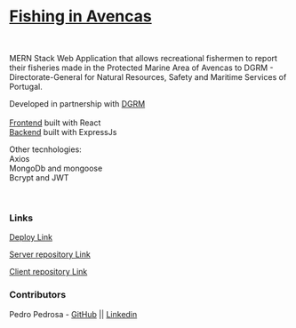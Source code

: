 # [Fishing in Avencas](https://pescarnasavencas.netlify.app/)

<br>

MERN Stack Web Application that allows recreational fishermen to report their fisheries made in the Protected Marine Area of Avencas to DGRM - Directorate-General for Natural Resources, Safety and Maritime Services of Portugal.

Developed in partnership with [DGRM](https://www.dgrm.mm.gov.pt/en/)
<br>
<br>
[Frontend](https://github.com/PrPedrosa/Project_3_Ironhack_client)
 built with React
<br>
[Backend](https://github.com/PrPedrosa/Project_3_Ironhack_server) built with ExpressJs

Other tecnhologies:
<br>
Axios
<br>
MongoDb and mongoose
<br>
Bcrypt and JWT


<br>

### Links

[Deploy Link](https://pescarnasavencas.netlify.app/)

[Server repository Link](https://github.com/PrPedrosa/Project_3_Ironhack_server)

[Client repository Link](https://github.com/PrPedrosa/Project_3_Ironhack_client)

### Contributors

Pedro Pedrosa - [GitHub](https://github.com/PrPedrosa) || [Linkedin](https://www.linkedin.com/in/prpedrosa/)

